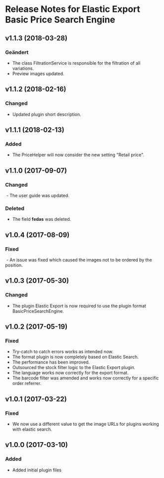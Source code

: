 # Release Notes for Elastic Export Basic Price Search Engine

## v1.1.3 (2018-03-28)

### Geändert
- The class FiltrationService is responsible for the filtration of all variations.
- Preview images updated. 

## v1.1.2 (2018-02-16)

### Changed
- Updated plugin short description.

## v1.1.1 (2018-02-13)

### Added
- The PriceHelper will now consider the new setting "Retail price".

## v1.1.0 (2017-09-07)

### Changed
 - The user guide was updated.

### Deleted
- The field <b>fedas</b> was deleted.

## v1.0.4 (2017-08-09)

### Fixed
 - An issue was fixed which caused the images not to be ordered by the position.

## v1.0.3 (2017-05-30)

### Changed
- The plugin Elastic Export is now required to use the plugin format BasicPriceSearchEngine.

## v1.0.2 (2017-05-19)

### Fixed
- Try-catch to catch errors works as intended now.
- The format plugin is now completely based on Elastic Search.
- The performance has been improved.
- Outsourced the stock filter logic to the Elastic Export plugin.
- The language works now correctly for the export format.
- The barcode filter was amended and works now correctly for a specific order referrer.

## v1.0.1 (2017-03-22)

### Fixed
- We now use a different value to get the image URLs for plugins working with elastic search.

## v1.0.0 (2017-03-10)
 
### Added
- Added initial plugin files
